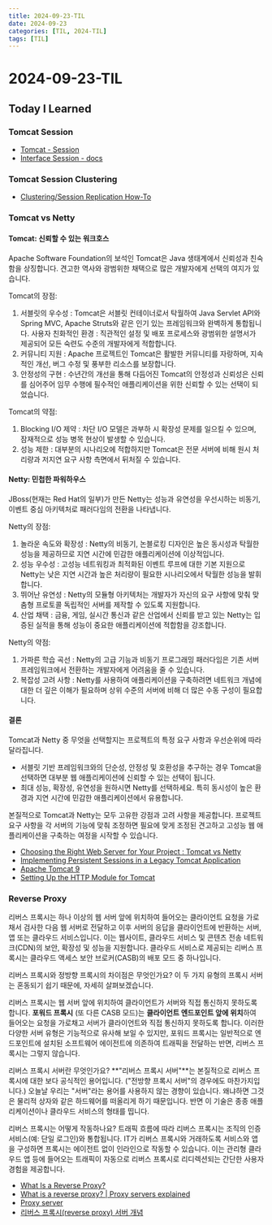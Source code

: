 ```yaml
---
title: 2024-09-23-TIL
date: 2024-09-23
categories: [TIL, 2024-TIL]
tags: [TIL]
---
```


# 2024-09-23-TIL

## Today I Learned

### Tomcat Session

- [Tomcat - Session](https://github.com/apache/tomcat/tree/main/java/org/apache/catalina/session)
- [Interface Session - docs](https://tomcat.apache.org/tomcat-8.0-doc/api/org/apache/catalina/Session.html)

### Tomcat Session Clustering

- [Clustering/Session Replication How-To](https://tomcat.apache.org/tomcat-9.0-doc/cluster-howto.html)

### Tomcat vs Netty

#### Tomcat: 신뢰할 수 있는 워크호스

Apache Software Foundation의 보석인 Tomcat은 Java 생태계에서 신뢰성과 친숙함을 상징합니다. 견고한 역사와 광범위한 채택으로 많은 개발자에게 선택의 여지가 있습니다.

Tomcat의 장점:
1. 서블릿의 우수성 : Tomcat은 서블릿 컨테이너로서 탁월하여 Java Servlet API와 Spring MVC, Apache Struts와 같은 인기 있는 프레임워크와 완벽하게 통합됩니다.
사용자 친화적인 환경 : 직관적인 설정 및 배포 프로세스와 광범위한 설명서가 제공되어 모든 숙련도 수준의 개발자에게 적합합니다.
2. 커뮤니티 지원 : Apache 프로젝트인 Tomcat은 활발한 커뮤니티를 자랑하며, 지속적인 개선, 버그 수정 및 풍부한 리소스를 보장합니다.
3. 안정성의 구현 : 수년간의 개선을 통해 다듬어진 Tomcat의 안정성과 신뢰성은 신뢰를 심어주어 임무 수행에 필수적인 애플리케이션을 위한 신뢰할 수 있는 선택이 되었습니다.

Tomcat의 약점:
1. Blocking I/O 제약 : 차단 I/O 모델은 과부하 시 확장성 문제를 일으킬 수 있으며, 잠재적으로 성능 병목 현상이 발생할 수 있습니다.
2. 성능 제한 : 대부분의 시나리오에 적합하지만 Tomcat은 전문 서버에 비해 원시 처리량과 저지연 요구 사항 측면에서 뒤처질 수 있습니다.

#### Netty: 민첩한 파워하우스

JBoss(현재는 Red Hat의 일부)가 만든 Netty는 성능과 유연성을 우선시하는 비동기, 이벤트 중심 아키텍처로 패러다임의 전환을 나타냅니다.

Netty의 장점:
1. 놀라운 속도와 확장성 : Netty의 비동기, 논블로킹 디자인은 높은 동시성과 탁월한 성능을 제공하므로 지연 시간에 민감한 애플리케이션에 이상적입니다.
2. 성능 우수성 : 고성능 네트워킹과 최적화된 이벤트 루프에 대한 기본 지원으로 Netty는 낮은 지연 시간과 높은 처리량이 필요한 시나리오에서 탁월한 성능을 발휘합니다.
3. 뛰어난 유연성 : Netty의 모듈형 아키텍처는 개발자가 자신의 요구 사항에 맞춰 맞춤형 프로토콜 독립적인 서버를 제작할 수 있도록 지원합니다.
4. 산업 채택 : 금융, 게임, 실시간 통신과 같은 산업에서 신뢰를 받고 있는 Netty는 입증된 실적을 통해 성능이 중요한 애플리케이션에 적합함을 강조합니다.

Netty의 약점:
1. 가파른 학습 곡선 : Netty의 고급 기능과 비동기 프로그래밍 패러다임은 기존 서버 프레임워크에서 전환하는 개발자에게 어려움을 줄 수 있습니다.
2. 복잡성 고려 사항 : Netty를 사용하여 애플리케이션을 구축하려면 네트워크 개념에 대한 더 깊은 이해가 필요하며 상위 수준의 서버에 비해 더 많은 수동 구성이 필요합니다.

#### 결론

Tomcat과 Netty 중 무엇을 선택할지는 프로젝트의 특정 요구 사항과 우선순위에 따라 달라집니다.

- 서블릿 기반 프레임워크와의 단순성, 안정성 및 호환성을 추구하는 경우 Tomcat을 선택하면 대부분 웹 애플리케이션에 신뢰할 수 있는 선택이 됩니다.
- 최대 성능, 확장성, 유연성을 원하시면 Netty를 선택하세요. 특히 동시성이 높은 환경과 지연 시간에 민감한 애플리케이션에서 유용합니다.

본질적으로 Tomcat과 Netty는 모두 고유한 강점과 고려 사항을 제공합니다. 프로젝트 요구 사항을 각 서버의 기능에 맞춰 조정하면 필요에 맞게 조정된 견고하고 고성능 웹 애플리케이션을 구축하는 여정을 시작할 수 있습니다.

- [Choosing the Right Web Server for Your Project : Tomcat vs Netty](https://www.linkedin.com/pulse/choosing-right-web-server-your-project-tomcat-vs-netty-dhawal-patel-yqrlf)
- [Implementing Persistent Sessions in a Legacy Tomcat Application](https://medium.com/delivery-com-engineering/implementing-persistent-sessions-in-a-legacy-tomcat-application-a0b7c1651750)
- [Apache Tomcat 9](https://tomcat.apache.org/tomcat-9.0-doc/architecture/overview.html)
- [Setting Up the HTTP Module for Tomcat](https://geode.apache.org/docs/guide/114/tools_modules/http_session_mgmt/tomcat_setting_up_the_module.html)

### Reverse Proxy

리버스 프록시는 하나 이상의 웹 서버 앞에 위치하여 들어오는 클라이언트 요청을 가로채서 검사한 다음 웹 서버로 전달하고 이후 서버의 응답을 클라이언트에 반환하는 서버, 앱 또는 클라우드 서비스입니다. 이는 웹사이트, 클라우드 서비스 및 콘텐츠 전송 네트워크(CDN)의 보안, 확장성 및 성능을 지원합니다. 클라우드 서비스로 제공되는 리버스 프록시는 클라우드 액세스 보안 브로커(CASB)의 배포 모드 중 하나입니다.

리버스 프록시와 정방향 프록시의 차이점은 무엇인가요?
이 두 가지 유형의 프록시 서버는 혼동되기 쉽기 때문에, 자세히 살펴보겠습니다.

리버스 프록시는 웹 서버 앞에 위치하여 클라이언트가 서버와 직접 통신하지 못하도록 합니다. **포워드 프록시** (또 다른 CASB 모드)는 **클라이언트 엔드포인트 앞에 위치**하여 들어오는 요청을 가로채고 서버가 클라이언트와 직접 통신하지 못하도록 합니다. 이러한 다양한 서버 유형은 기능적으로 유사해 보일 수 있지만, 포워드 프록시는 일반적으로 엔드포인트에 설치된 소프트웨어 에이전트에 의존하여 트래픽을 전달하는 반면, 리버스 프록시는 그렇지 않습니다.

리버스 프록시 서버란 무엇인가요?
**"리버스 프록시 서버"**는 본질적으로 리버스 프록시에 대한 보다 공식적인 용어입니다. ("전방향 프록시 서버"의 경우에도 마찬가지입니다.) 오늘날 우리는 "서버"라는 용어를 사용하지 않는 경향이 있습니다. 왜냐하면 그것은 물리적 상자와 같은 하드웨어를 떠올리게 하기 때문입니다. 반면 이 기술은 종종 애플리케이션이나 클라우드 서비스의 형태를 띱니다.

리버스 프록시는 어떻게 작동하나요?
트래픽 흐름에 따라 리버스 프록시는 조직의 인증 서비스(예: 단일 로그인)와 통합됩니다. IT가 리버스 프록시와 거래하도록 서비스와 앱을 구성하면 프록시는 에이전트 없이 인라인으로 작동할 수 있습니다. 이는 관리형 클라우드 앱 등에 들어오는 트래픽이 자동으로 리버스 프록시로 리디렉션되는 간단한 사용자 경험을 제공합니다.

- [What Is a Reverse Proxy?](https://www.zscaler.com/resources/security-terms-glossary/what-is-reverse-proxy)
- [What is a reverse proxy? | Proxy servers explained](https://www.cloudflare.com/learning/cdn/glossary/reverse-proxy/)
- [Proxy server](https://en.wikipedia.org/wiki/Proxy_server)
- [리버스 프록시(reverse proxy) 서버 개념](https://losskatsu.github.io/it-infra/reverse-proxy/#3-%EB%A6%AC%EB%B2%84%EC%8A%A4-%ED%94%84%EB%A1%9D%EC%8B%9Creverse-proxy-%EC%84%9C%EB%B2%84%EB%9E%80)
